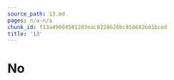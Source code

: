 ```yaml
---
source_path: 13.md
pages: n/a-n/a
chunk_id: f13a49084501283eac8228628bc8586826d1bced
title: '13'
---
```

# No
